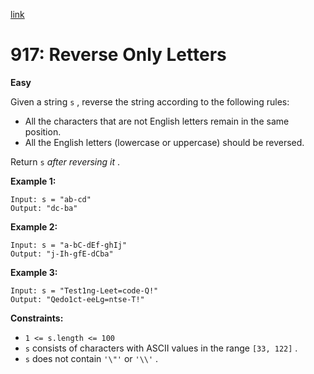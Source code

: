 [link](https://leetcode.com/problems/reverse-only-letters/description/?envType=problem-list-v2&envId=nsxpul37)

# 917: Reverse Only Letters

**Easy**

Given a string `s` , reverse the string according to the following rules:

- All the characters that are not English letters remain in the same position.
- All the English letters (lowercase or uppercase) should be reversed.

Return `s` _after reversing it_ .

**Example 1:**

```
Input: s = "ab-cd"
Output: "dc-ba"
```

**Example 2:**

```
Input: s = "a-bC-dEf-ghIj"
Output: "j-Ih-gfE-dCba"
```

**Example 3:**

```
Input: s = "Test1ng-Leet=code-Q!"
Output: "Qedo1ct-eeLg=ntse-T!"
```

**Constraints:**

- `1 <= s.length <= 100`
- `s` consists of characters with ASCII values in the range `[33, 122]` .
- `s` does not contain `'\"'` or `'\\'` .
